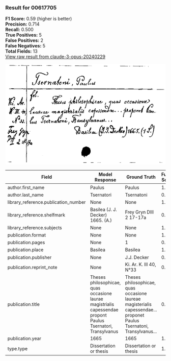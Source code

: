 ### Result for 00617705
**F1 Score:** 0.59 (higher is better)<br>**Precision:** 0.714<br>**Recall:** 0.500<br>**True Positives:** 5<br>**False Positives:** 2<br>**False Negatives:** 5<br>**Total Fields:** 13<br>[View raw result from claude-3-opus-20240229](https://github.com/RISE-UNIBAS/humanities_data_benchmark/blob/main/results/2025-09-02/T0145/request_T0145_00617705.json)

<img src="https://github.com/RISE-UNIBAS/humanities_data_benchmark/blob/main/benchmarks/zettelkatalog/images/00617705.jpg?raw=true" alt="00617705" width="600px">

| Field | Model Response | Ground Truth | Fuzzy Score | Match |
|-------|----------------|--------------|-------------|-------|
| author.first_name | Paulus | Paulus | 1.000 | ✅ |
| author.last_name | Tsernatori | Tsernatoni | 0.900 | ❌ |
| library_reference.publication_number | None | None | 1.000 | ✅ |
| library_reference.shelfmark | Basilea (J. J. Decker) 1665. (A.) | Frey Gryn DIII 2 17-17a | 0.214 | ❌ |
| library_reference.subjects | None | None | 1.000 | ✅ |
| publication.format | None | None | 1.000 | ✅ |
| publication.pages | None | 1 | 0.000 | ❌ |
| publication.place | Basilea | Basilea | 1.000 | ✅ |
| publication.publisher | None | J.J. Decker | 0.000 | ❌ |
| publication.reprint_note | None | Ki. Ar. K. III 40, N°33 | 0.000 | ❌ |
| publication.title | Theses philosophicae, quas occasione laurae magistrialis capessendae propont Paulus Tsernatori, Transylvanus | Theses philosophicae, quas occasione laureae magisterialis capessendae... proponet Paulus Tsernatoni, Transylvanus... | 0.951 | ✅ |
| publication.year | 1665 | 1665 | 1.000 | ✅ |
| type.type | Dissertation or thesis | Dissertation or thesis | 1.000 | ✅ |
